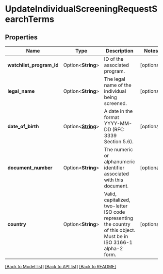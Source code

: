 # UpdateIndividualScreeningRequestSearchTerms

## Properties

Name | Type | Description | Notes
------------ | ------------- | ------------- | -------------
**watchlist_program_id** | Option<**String**> | ID of the associated program. | [optional]
**legal_name** | Option<**String**> | The legal name of the individual being screened. | [optional]
**date_of_birth** | Option<[**String**](string.md)> | A date in the format YYYY-MM-DD (RFC 3339 Section 5.6). | [optional]
**document_number** | Option<**String**> | The numeric or alphanumeric identifier associated with this document. | [optional]
**country** | Option<**String**> | Valid, capitalized, two-letter ISO code representing the country of this object. Must be in ISO 3166-1 alpha-2 form. | [optional]

[[Back to Model list]](../README.md#documentation-for-models) [[Back to API list]](../README.md#documentation-for-api-endpoints) [[Back to README]](../README.md)


